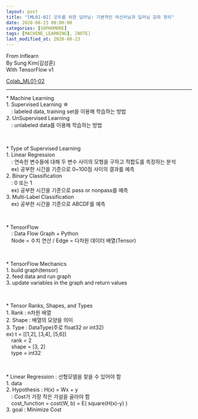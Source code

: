 ```yaml
---
layout: post
title: "[ML01-02] 모두를 위한 딥러닝: 기본적인 머신러닝과 딥러닝 강좌 정리"
date: 2020-08-23 00:00:00
categories: [SOPHOMORE]
tags: [MACHINE_LEARNING], [NOTE]
last_modified_at: 2020-08-23
---
```


<p>
From Inflearn
<br>By Sung Kim(김성훈)
<br>With TensorFlow v1</p>

[Colab_ML01-02](https://colab.research.google.com/drive/1hUmA7FD2bEHzjWJWf_67RTuW2PVzJRb5#scrollTo=BjYcZ5Rzbtm9&uniqifier=1)

---

<p>
* Machine Learning
<br>1. Supervised Learning ☆
  <br>&emsp;: labeled data, training set을 이용해 학습하는 방법
<br>2. UnSupervised Learning
  <br>&emsp;: unlabeled data를 이용해 학습하는 방법
</p>
<br>
<p>
* Type of Supervised Learning
<br>1. Linear Regression
<br>&emsp;: 연속한 변수들에 대해 두 변수 사이의 모형을 구하고 적합도를 측정하는 분석
<br>&emsp;ex) 공부한 시간을 기준으로 0~100점 사이의 결과를 예측
<br>2. Binary Classification
<br>&emsp;: 0 또는 1
<br>&emsp;ex) 공부한 시간을 기준으로 pass or nonpass를 예측
<br>3. Multi-Label Classification
<br>&emsp;ex) 공부한 시간을 기준으로 ABCDF를 예측
</p>
<br>
<p>
* TensorFlow
<br>&emsp;: Data Flow Graph + Python
<br>&emsp;Node = 수치 연산 / Edge = 다차원 데이터 배열(Tensor)
</p>
<br>
<p>
* TensorFlow Mechanics
<br>1. build graph(tensor)
<br>2. feed data and run graph
<br>3. update variables in the graph and return values
</p>
<br>
<p>
* Tensor Ranks, Shapes, and Types
<br>1. Rank : n차원 배열
<br>2. Shape : 배열의 모양을 의미
<br>3. Type : DataType(주로 float32 or int32)
<br>ex) t = [[1,2], [3,4], [5,6]]
<br>&emsp;rank = 2
<br>&emsp;shape = [3, 2]
<br>&emsp;type = int32
</p>
<br>
<p>
* Linear Regression : 선형모델을 찾을 수 있어야 함
<br>1. data
<br>2. Hypothesis : H(x) = Wx + y
<br>&emsp;: Cost가 가장 작은 가설을 골라야 함
<br>&emsp;cost_function = cost(W, b) = E( square(H(x)-y) )
<br>3. goal : Minimize Cost
</p>
<br>
<br>




